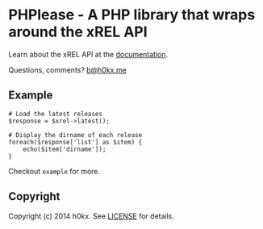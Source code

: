 # PHPlease - A PHP library that wraps around the xREL API

Learn about the xREL API at the [documentation](http://www.xrel.to/wiki/1681/API.html).

Questions, comments? b@h0kx.me

## Example

    # Load the latest releases
    $response = $xrel->latest();

    # Display the dirname of each release
    foreach($response['list'] as $item) {
        echo($item['dirname']);
    }

Checkout `example` for more.

## Copyright

Copyright (c) 2014 h0kx. See [LICENSE](http://l.h0kx.me/) for details.
